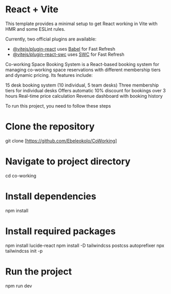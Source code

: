 # React + Vite

This template provides a minimal setup to get React working in Vite with HMR and some ESLint rules.

Currently, two official plugins are available:

- [@vitejs/plugin-react](https://github.com/vitejs/vite-plugin-react/blob/main/packages/plugin-react/README.md) uses [Babel](https://babeljs.io/) for Fast Refresh
- [@vitejs/plugin-react-swc](https://github.com/vitejs/vite-plugin-react-swc) uses [SWC](https://swc.rs/) for Fast Refresh

Co-working Space Booking System is a React-based booking system for managing co-working space reservations with different membership tiers and dynamic pricing.
Its features include:

15 desk booking system (10 individual, 5 team desks)
Three membership tiers for individual desks
Offers automatic 10% discount for bookings over 3 hours
Real-time price calculation
Revenue dashboard with booking history

To run this project, you need to follow these steps

# Clone the repository
git clone [https://github.com/Ebeleokolo/CoWorking]

# Navigate to project directory
cd co-working

# Install dependencies
npm install

# Install required packages
npm install lucide-react
npm install -D tailwindcss postcss autoprefixer
npx tailwindcss init -p

# Run the project 
npm run dev